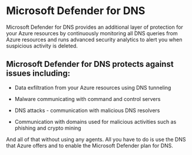 Microsoft Defender for DNS
==
Microsoft Defender for DNS provides an additional layer of protection for your Azure resources by continuously monitoring all DNS queries from Azure resources and runs advanced security analytics to alert you when suspicious activity is deleted.

Microsoft Defender for DNS protects against issues including:
--
- Data exfiltration from your Azure resources using DNS tunneling

- Malware communicating with command and control servers

- DNS attacks - communication with malicious DNS resolvers

- Communication with domains used for malicious activities such as phishing and crypto mining

And all of that without using any agents. All you have to do is use the DNS that Azure offers and to enable the Microsoft Defender plan for DNS.
